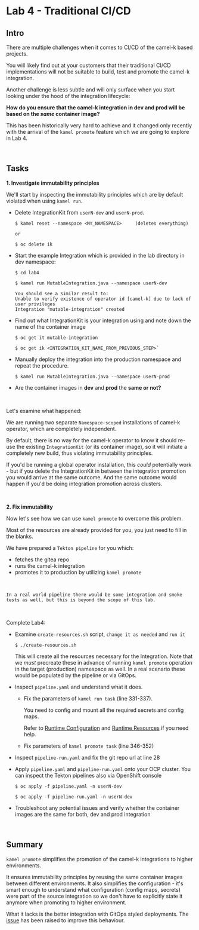 # Lab 4 - Traditional CI/CD

## Intro
There are multiple challenges when it comes to CI/CD of the camel-k based projects. 

You will likely find out at your customers that their traditional CI/CD implementations will not be suitable to build, test and promote the camel-k integration. 

Another challenge is less subtle and will only surface when you start looking under the hood of the integration lifecycle:

__How do you ensure that the camel-k integration in dev and prod will be based on the _same_ container image?__ 

This has been historically very hard to achieve and it changed only recently with the arrival of the `kamel promote` feature which we are going to explore in Lab 4.

<br/>

## Tasks

__1. Investigate immutability principles__

We'll start by inspecting the immutability principles which are by default violated when using `kamel run`. 

 - Delete IntegrationKit from `userN-dev` and `userN-prod`. 
    ```
    $ kamel reset --namespace <MY_NAMESPACE>     (deletes everything)
    
    or 

    $ oc delete ik 
    ```

 - Start the example Integration which is provided in the lab directory in dev namespace:
   ```
   $ cd lab4

   $ kamel run MutableIntegration.java --namespace userN-dev

   You should see a similar result to:
   Unable to verify existence of operator id [camel-k] due to lack of user privileges
   Integration "mutable-integration" created
   ```

 - Find out what IntegrationKit is your integration using and note down the name of the container image
    ```
    $ oc get it mutable-integration

    $ oc get ik <INTEGRATION_KIT_NAME_FROM_PREVIOUS_STEP>`
    ```

 - Manually deploy the integration into the production namespace and repeat the procedure.
    ```
    $ kamel run MutableIntegration.java --namespace userN-prod
    ```

 - Are the container images in __dev__ and __prod__ the __same or not?__

<br/>

Let's examine what happened:

We are running two separate `Namespace-scoped` installations of camel-k operator, which are completely independent. 

By default, there is no way for the camel-k operator to know it should re-use the existing `IntegrationKit` (or its container image), so it will initiate a completely new build, thus violating immutability principles. 

If you'd be running a global operator installation, this _could_ potentially work - but if you delete the IntegrationKit in between the integration promotion you would arrive at the same outcome. And the same outcome would happen if you'd be doing integration promotion across clusters.

<br/>

__2. Fix immutability__


Now let's see how we can use `kamel promote` to overcome this problem. 

Most of the resources are already provided for you, you just need to fill in the blanks. 

We have prepared a `Tekton pipeline` for you which:
- fetches the gitea repo
- runs the camel-k integration
- promotes it to production by utilizing `kamel promote`

<br/>

`In a real world pipeline there would be some integration and smoke tests as well, but this is beyond the scope of this lab.`

<br/>


Complete Lab4:
  - Examine `create-resources.sh` script, `change it as needed` and `run it`
      ```
      $ ./create-resources.sh
      ```
      
      This will create all the resources necessary for the Integration. Note that we _must_ precreate these in advance of running `kamel promote` operation in the target (production) namespace as well. In a real scenario these would be populated by the pipeline or via GitOps. 
  - Inspect `pipeline.yaml` and understand what it does.
      - Fix the parameters of `kamel run task` (line 331-337). 
         
         You need to config and mount all the required secrets and config maps. 
         
         Refer to [Runtime Configuration](https://camel.apache.org/camel-k/1.10.x/configuration/runtime-config.html) and [Runtime Resources](https://camel.apache.org/camel-k/1.10.x/configuration/runtime-resources.html) if you need help.
      - Fix parameters of `kamel promote task` (line 346-352)
  - Inspect `pipeline-run.yaml` and fix the git repo url at line 28
  - Apply `pipeline.yaml` and `pipeline-run.yaml` onto your OCP cluster. You can inspect the Tekton pipelines also via OpenShift console
      ```
      $ oc apply -f pipeline.yaml -n userN-dev

      $ oc apply -f pipeline-run.yaml -n userN-dev
      ```
  - Troubleshoot any potential issues and verify whether the container images are the same for both, dev and prod integration

<br/>

## Summary

`kamel promote` simplifies the promotion of the camel-k integrations to higher environments. 

It ensures immutability principles by reusing the same container images between different environments. It also simplifies the configuration - it's smart enough to understand what configuration (config maps, secrets) were part of the source integration so we don't have to explicitly state it anymore when promoting to higher environment. 

What it lacks is the better integration with GitOps styled deployments. The [issue](https://github.com/apache/camel-k/issues/3888) has been raised to improve this behaviour.